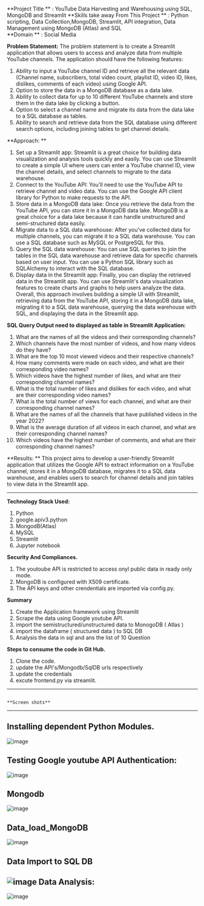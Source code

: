 **Project Title **                      : YouTube Data Harvesting and Warehousing using SQL, MongoDB and Streamlit
**Skills take away From This Project ** : Python scripting, Data Collection,MongoDB, Streamlit, API integration, Data Management using MongoDB (Atlas) and SQL  
**Domain **                             : Social Media
	
**Problem Statement:**
The problem statement is to create a Streamlit application that allows users to access and analyze data from multiple YouTube channels. The application should have the following features:
1. Ability to input a YouTube channel ID and retrieve all the relevant data (Channel name, subscribers, total video count, playlist ID, video ID, likes, dislikes, comments of each video) using Google API.
2. Option to store the data in a MongoDB database as a data lake.
3. Ability to collect data for up to 10 different YouTube channels and store them in the data lake by clicking a button.
4. Option to select a channel name and migrate its data from the data lake to a SQL database as tables.
5. Ability to search and retrieve data from the SQL database using different search options, including joining tables to get channel details.

**Approach: **
1. Set up a Streamlit app: Streamlit is a great choice for building data visualization and analysis tools quickly and easily. You can use Streamlit to create a simple UI where users can enter a YouTube channel ID, view the channel details, and select channels to migrate to the data warehouse.
2. Connect to the YouTube API: You'll need to use the YouTube API to retrieve channel and video data. You can use the Google API client library for Python to make requests to the API.
3. Store data in a MongoDB data lake: Once you retrieve the data from the YouTube API, you can store it in a MongoDB data lake. MongoDB is a great choice for a data lake because it can handle unstructured and semi-structured data easily.
4. Migrate data to a SQL data warehouse: After you've collected data for multiple channels, you can migrate it to a SQL data warehouse. You can use a SQL database such as MySQL or PostgreSQL for this.
5. Query the SQL data warehouse: You can use SQL queries to join the tables in the SQL data warehouse and retrieve data for specific channels based on user input. You can use a Python SQL library such as SQLAlchemy to interact with the SQL database.
6. Display data in the Streamlit app: Finally, you can display the retrieved data in the Streamlit app. You can use Streamlit's data visualization features to create charts and graphs to help users analyze the data.
Overall, this approach involves building a simple UI with Streamlit, retrieving data from the YouTube API, storing it in a MongoDB data lake, migrating it to a SQL data warehouse, querying the data warehouse with SQL, and displaying the data in the Streamlit app.

**SQL Query Output need to displayed as table in Streamlit Application:**

1.	What are the names of all the videos and their corresponding channels?
2.	Which channels have the most number of videos, and how many videos do
 they have?
3.	What are the top 10 most viewed videos and their respective channels?
4.	How many comments were made on each video, and what are their
 corresponding video names?
5.	Which videos have the highest number of likes, and what are their 
corresponding channel names?
6.	What is the total number of likes and dislikes for each video, and what are 
their corresponding video names?
7.	What is the total number of views for each channel, and what are their 
corresponding channel names?
8.	What are the names of all the channels that have published videos in the year
 2022?
9.	What is the average duration of all videos in each channel, and what are their 
corresponding channel names?
10.	Which videos have the highest number of comments, and what are their 
corresponding channel names?

**Results: **
This project aims to develop a user-friendly Streamlit application that utilizes the Google API to extract information on a YouTube channel, stores it in a MongoDB database, migrates it to a SQL data warehouse, and enables users to search for channel details and join tables to view data in the Streamlit app.

------------------------------------------------------------------------------------------------------------------------------------------------------------------------------------------------------------------------------
**Technology Stack Used:**

1. Python
2. google.apiv3.python
3. MongodB(Atlas)
4. MySQL
5. Streamlit
6. Jupyter notebook

**Security And Compliances.**
1. The youtoube API is restricted to access onyl public data in ready only mode.
2. MongoDB is configured with X509 certificate.
3. The API keys and other crendentials are imported via config.py.

**Summary**
1. Create the Application framework using Streamlit
2. Scrape the data using Google youtube API.
3. import the semistructured/unstructured data to MonogoDB ( Atlas )
4. import the dataframe ( structured data ) to SQL DB
5. Analysis the data in sql and ans the list of 10 Question

**Steps to consume the code in Git Hub.**
1. Clone the code.
2. update the API's/Mongodb/SqlDB urls respectively
3. update the credentials
4. excute frontend.py via streamlit.
----------------------------------------------------------------------------------------------------------------------------------------------------------------------------------------------------------------------------
                                                                                           **Screen shots** 
---------------------------------------------------------------------------------------------------------------------------------------------------------------------------------------------------------------------------
Installing dependent Python Modules.
--------------------------------------
![image](https://github.com/mrkmm2024/Project/assets/157888294/aef339e5-5a88-4fb8-9a55-85e05e364cd4)

Testing Google youtube API Authentication:
--------------------------------------------------
![image](https://github.com/mrkmm2024/Project/assets/157888294/aa236595-10de-4a92-b143-fab256397787)

Mongodb
-----------
![image](https://github.com/mrkmm2024/Project/assets/157888294/f2e404a7-39eb-460a-866a-cc5b59b08e8e)

Data_load_MongoDB
-----------------
![image](https://github.com/mrkmm2024/Project/assets/157888294/46d4abe9-b84c-4e1c-a543-f24af14eca01)

Data Import to SQL DB
--------------------------------
![image](https://github.com/mrkmm2024/Project/assets/157888294/a3166061-9a3b-4ef6-8395-bee171d90a51)
Data Analysis:
--------------------
![image](https://github.com/mrkmm2024/Project/assets/157888294/a3114565-9de3-4025-bd2d-7d6dd9d58541)
